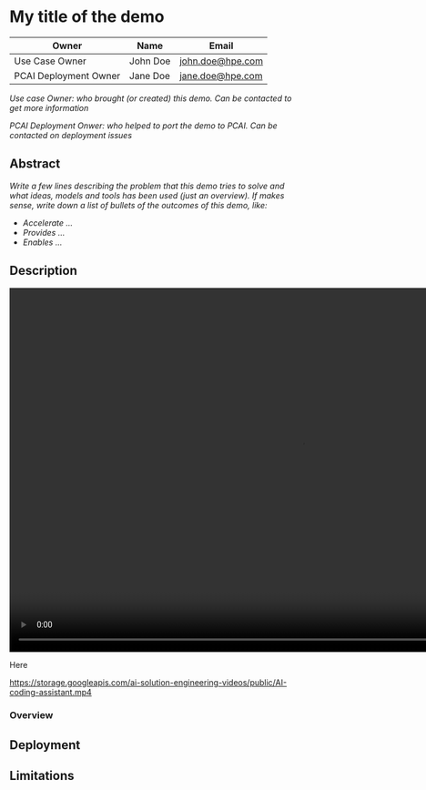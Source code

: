 # My title of the demo

| Owner                 | Name              | Email                              |
| ----------------------|-------------------|------------------------------------|
| Use Case Owner        | John Doe          | john.doe@hpe.com                   |
| PCAI Deployment Owner | Jane Doe          | jane.doe@hpe.com                   |

*Use case Owner: who brought (or created) this demo. Can be contacted to get more information*

*PCAI Deployment Onwer: who helped to port the demo to PCAI. Can be contacted on deployment issues*

## Abstract

*Write a few lines describing the problem that this demo tries to solve and what ideas, models and tools has been used (just an overview). If makes sense, write down a list of bullets of the outcomes of this demo, like:*

- *Accelerate ...*
- *Provides ...*
- *Enables ...*

## Description

<video width="1024" height="640" controls>
  <source src="https://storage.googleapis.com/ai-solution-engineering-videos/public/AI-coding-assistant.mp4" type="video/mp4">
</video>

Here 

https://storage.googleapis.com/ai-solution-engineering-videos/public/AI-coding-assistant.mp4


### Overview

## Deployment

## Limitations